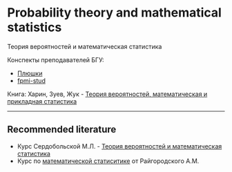 # Probability theory and mathematical statistics
Теория вероятностей и математическая статистика

Конспекты преподавателей БГУ:

- [Плюшки](https://drive.google.com/drive/folders/1NNIUODzOGp-Cc9NyngQPI01965ppbqLu)
- [fpmi-stud](https://drive.google.com/drive/folders/1Ltq8b-wlIQGcX9Anc-ZMV622Bsr8z-bN)

Книга: Харин, Зуев, Жук - [Теория вероятностей, математическая и прикладная статистика](https://temablag.github.io/BSU/prob_and_math_stat/%D0%A5%D0%B0%D1%80%D0%B8%D0%BD_%D0%97%D1%83%D0%B5%D0%B2_%D0%96%D1%83%D0%BA.pdf)

---
## Recommended literature
- Курс Сердобольской М.Л. - [Теория вероятностей и математическая статистика](https://teach-in.ru/course/tvims)
- Курс по [математической статиситике](https://www.youtube.com/watch?v=aJokwg6c2KQ&list=PLthfp5exSWErTVWq4cVtRXDw5MqBqavJ1) от Райгородского А.М.
